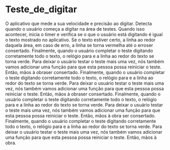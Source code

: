 # Teste_de_digitar
O aplicativo que mede a sua velocidade e precisão ao digitar. Detecta quando o usuário começa a digitar na área de testes. Quando isso acontecer, inicia o timer e verifica se o que o usuário está digitando é igual o texto mostrado no aplicativo. Se o texto estiver certo, a linha ao redor daquela área, em caso de erro, a linha se torna vermelha até o erroser consertado. Finalmente, quando o usuário completar o teste digitando corretamente todo o texto, o relógio para e a linha ao redor do texto se torna verde. Para deixar o usuário testar o teste mais uma vez, nós também vamos adicionar uma função para que esta pessoa possa reiniciar o teste. Então, mãos à obraser consertado. Finalmente, quando o usuário completar o teste digitando corretamente todo o texto, o relógio para e a linha ao redor do texto se torna verde. Para deixar o usuário testar o teste mais uma vez, nós também vamos adicionar uma função para que esta pessoa possa reiniciar o teste. Então, mãos à obraser consertado. Finalmente, quando o usuário completar o teste digitando corretamente todo o texto, o relógio para e a linha ao redor do texto se torna verde. Para deixar o usuário testar o teste mais uma vez, nós também vamos adicionar uma função para que esta pessoa possa reiniciar o teste. Então, mãos à obra
ser consertado. Finalmente, quando o usuário completar o teste digitando corretamente todo o texto, o relógio para e a linha ao redor do texto se torna verde. Para deixar o usuário testar o teste mais uma vez, nós também vamos adicionar uma função para que esta pessoa possa reiniciar o teste. Então, mãos à obra.
